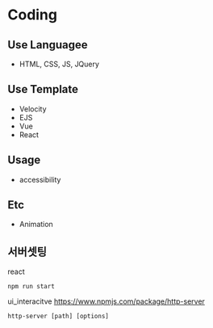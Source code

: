 >
# Coding

## Use Languagee
- HTML, CSS, JS, JQuery

## Use Template
- Velocity
- EJS
- Vue
- React

## Usage
- accessibility

## Etc
- Animation

## 서버셋팅

react 
```
npm run start
```

ui_interacitve
https://www.npmjs.com/package/http-server
```
http-server [path] [options]
```
